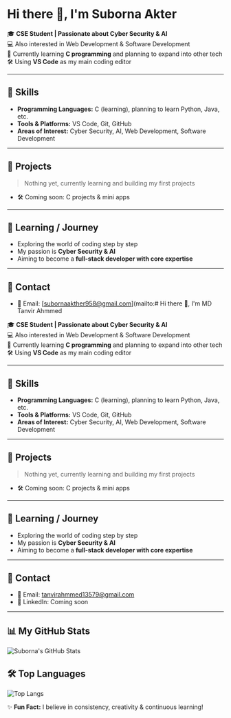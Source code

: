 # Hi there 👋, I'm Suborna Akter

🎓 **CSE Student | Passionate about Cyber Security & AI**  
💻 Also interested in Web Development & Software Development  
🌱 Currently learning **C programming** and planning to expand into other tech  
🛠 Using **VS Code** as my main coding editor  

---

## 🔹 Skills
- **Programming Languages:** C (learning), planning to learn Python, Java, etc.  
- **Tools & Platforms:** VS Code, Git, GitHub  
- **Areas of Interest:** Cyber Security, AI, Web Development, Software Development  

---

## 🔹 Projects
> Nothing yet, currently learning and building my first projects  
- 🛠 Coming soon: C projects & mini apps  

---

## 🔹 Learning / Journey
- Exploring the world of coding step by step  
- My passion is **Cyber Security & AI**  
- Aiming to become a **full-stack developer with core expertise**  

---

## 🔹 Contact
- 📧 Email: [subornaakther958@gmail.com](mailto:# Hi there 👋, I'm MD Tanvir Ahmmed

🎓 **CSE Student | Passionate about Cyber Security & AI**  
💻 Also interested in Web Development & Software Development  
🌱 Currently learning **C programming** and planning to expand into other tech  
🛠 Using **VS Code** as my main coding editor  

---

## 🔹 Skills
- **Programming Languages:** C (learning), planning to learn Python, Java, etc.  
- **Tools & Platforms:** VS Code, Git, GitHub  
- **Areas of Interest:** Cyber Security, AI, Web Development, Software Development  

---

## 🔹 Projects
> Nothing yet, currently learning and building my first projects  
- 🛠 Coming soon: C projects & mini apps  

---

## 🔹 Learning / Journey
- Exploring the world of coding step by step  
- My passion is **Cyber Security & AI**  
- Aiming to become a **full-stack developer with core expertise**  

---

## 🔹 Contact
- 📧 Email: [tanvirahmmed13579@gmail.com](mailto:tanvirahmmed13579@gmail.com)  
- 🔗 LinkedIn: Coming soon

---

## 📊 My GitHub Stats
![Suborna's GitHub Stats](https://github-readme-stats.vercel.app/api?username=SubornaAkterCodes&show_icons=true&theme=radical)

## 🛠 Top Languages
![Top Langs](https://github-readme-stats.vercel.app/api/top-langs/?username=SubornaAkterCodes&layout=compact&theme=radical)


✨ **Fun Fact:** I believe in consistency, creativity & continuous learning!  
